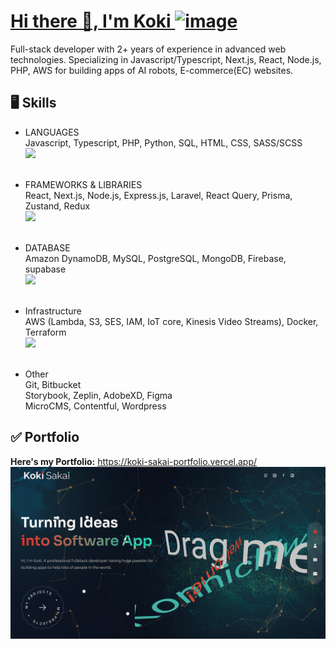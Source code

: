 ### 

# [Hi there 👋, I'm Koki ![image](https://img.shields.io/badge/LinkedIn-0077B5?style=for-the-badge&logo=linkedin&logoColor=white)](https://www.linkedin.com/in/kokisakai/)

Full-stack developer with 2+ years of experience in advanced web technologies. Specializing in Javascript/Typescript, Next.js, React, Node.js, PHP, AWS for building apps of AI robots, E-commerce(EC) websites. 


## 🖥 Skills
- LANGUAGES    
Javascript, Typescript, PHP, Python, SQL, HTML, CSS, SASS/SCSS    
<img src="https://skillicons.dev/icons?i=js,typescript,php,python,threejs,html,css,scss" /> <br /><br />

- FRAMEWORKS & LIBRARIES    
React, Next.js, Node.js, Express.js, Laravel, React Query, Prisma, Zustand, Redux    
<img src="https://skillicons.dev/icons?i=react,next,nodejs,express,laravel,prisma,redux" /> <br /><br />

- DATABASE      
Amazon DynamoDB, MySQL, PostgreSQL, MongoDB, Firebase, supabase    
<img src="https://skillicons.dev/icons?i=dynamodb,mysql,postgres,mongodb,firebase,supabase" /> <br /><br />

- Infrastructure    
AWS (Lambda, S3, SES, IAM, IoT core, Kinesis Video Streams), Docker, Terraform    
<img src="https://skillicons.dev/icons?i=aws,docker,terraform" /> <br /><br />

- Other    
Git, Bitbucket    
Storybook, Zeplin, AdobeXD, Figma    
MicroCMS, Contentful, Wordpress    






## ✅ Portfolio

**Here's my Portfolio:** https://koki-sakai-portfolio.vercel.app/
[![portfolio](https://github.com/likuor/portfolio-v1.1/blob/main/public/images/works/portfoliov2.png)]([https://koki-sakai-portfolio.vercel.app/](https://koki-sakai-portfolio.vercel.app/))
